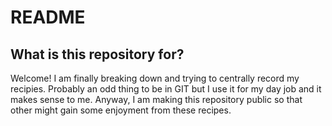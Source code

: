 # README #

## What is this repository for? ##

Welcome! I am finally breaking down and trying to centrally record my recipies.
Probably an odd thing to be in GIT but I use it for my day job and it makes sense to me.
Anyway, I am making this repository public so that other might gain some enjoyment from these recipes.
